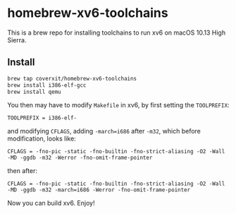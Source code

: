 # homebrew-xv6-toolchains

This is a brew repo for installing toolchains to run xv6 on macOS 10.13 High Sierra.

## Install

```sh
brew tap coverxit/homebrew-xv6-toolchains
brew install i386-elf-gcc
brew install qemu
```

You then may have to modify `Makefile` in xv6, by first setting the `TOOLPREFIX`:

```
TOOLPREFIX = i386-elf-
```

and modifying `CFLAGS`, adding `-march=i686` after `-m32`, which before modification, looks like:

```
CFLAGS = -fno-pic -static -fno-builtin -fno-strict-aliasing -O2 -Wall -MD -ggdb -m32 -Werror -fno-omit-frame-pointer
```

then after:

```
CFLAGS = -fno-pic -static -fno-builtin -fno-strict-aliasing -O2 -Wall -MD -ggdb -m32 -march=i686 -Werror -fno-omit-frame-pointer
```

Now you can build xv6. Enjoy!
